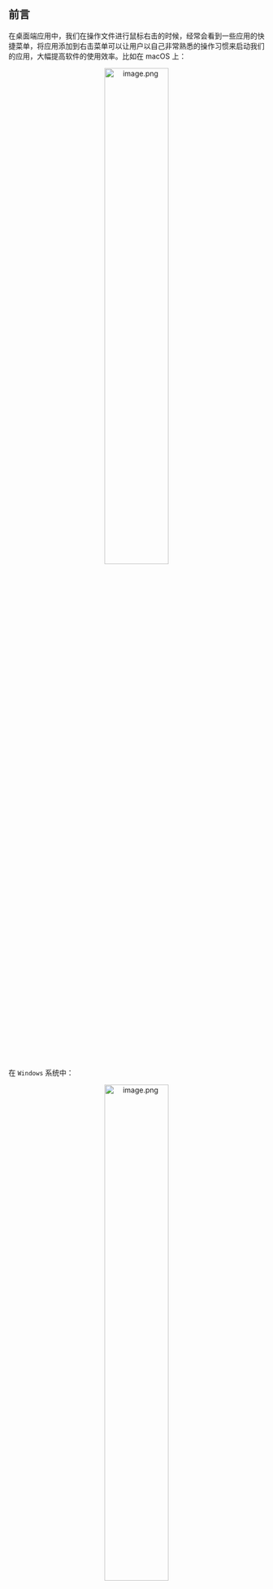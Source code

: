 ﻿## 前言
在桌面端应用中，我们在操作文件进行鼠标右击的时候，经常会看到一些应用的快捷菜单，将应用添加到右击菜单可以让用户以自己非常熟悉的操作习惯来启动我们的应用，大幅提高软件的使用效率。比如在 macOS 上：

<p align=center><img src="https://p9-juejin.byteimg.com/tos-cn-i-k3u1fbpfcp/8fd5570eabce4a76be982bca69f1d53f~tplv-k3u1fbpfcp-jj-mark:0:0:0:0:q75.image#?w=784&h=946&s=240658&e=png&b=e7e7e7" alt="image.png" width="50%" /></p>

在 `Windows` 系统中：

<p align=center><img src="https://p9-juejin.byteimg.com/tos-cn-i-k3u1fbpfcp/20e9f39202bb4bccb6751ef365cd6a35~tplv-k3u1fbpfcp-jj-mark:0:0:0:0:q75.image#?w=456&h=623&s=202521&e=png&b=f6f6f6" alt="image.png" width="50%" /></p>

如果你对如何将你的 Electron 应用也注入到右击菜单中启动比较感兴趣，那么本小节将是一个非常契合你兴趣的章节。下面，我们一起来探索和实现将 Electron 应用添加到电脑的右击菜单当中启动的功能。



## 基础知识介绍

### 1. windows 的注册表
Windows 的注册表是一个重要的系统数据库，用于存储操作系统和安装的应用程序的配置信息、系统设置、用户偏好和硬件信息等。它以树状结构组织，类似于文件系统的目录结构，包含多个键（keys）和值（values）。

注册表包括多个主要分支：

-   `HKEY_CLASSES_ROOT`：包含文件关联和注册的程序类信息。
-   `HKEY_CURRENT_USER`：存储当前用户的配置信息，包括桌面设置、用户偏好等。
-   `HKEY_LOCAL_MACHINE`：存储计算机的硬件和操作系统配置信息。
-   `HKEY_USERS`：包含所有用户配置信息，每个用户拥有一个分支。
-   `HKEY_CURRENT_CONFIG`：存储当前计算机的硬件配置信息。

注册表中的键和值可以影响系统和应用程序的行为，包括启动项、文件关联、软件安装信息等。我们在使用 windows 的时候，可以通过 `Win + R` 然后输入 `regedit` 来打开注册表：

<p align=center><img src="https://p6-juejin.byteimg.com/tos-cn-i-k3u1fbpfcp/2044d5e487ee4dc685b50929d7ff58d3~tplv-k3u1fbpfcp-jj-mark:0:0:0:0:q75.image#?w=770&h=350&s=59353&e=png&b=fefefe" alt="image.png"  /></p>

在注册表中，有两个比较重要的目录。

一个是 `HKEY_CLASSES_ROOT\*\shell` 目录：`HKEY_CLASSES_ROOT/*/shell` 这个路径下的键存储了在右键单击特定类型的文件时在上下文菜单（右键菜单）中显示的命令列表（`*` 是一个通配符，表示匹配任何文件类型或文件扩展名）。每个命令都有一个子键，并且这些子键的名称将显示为右键菜单中的命令项，比如 `picgo` 的配置项：

<p align=center><img src="https://p9-juejin.byteimg.com/tos-cn-i-k3u1fbpfcp/da64642ca23e4024b07b94fec15c0e5e~tplv-k3u1fbpfcp-jj-mark:0:0:0:0:q75.image#?w=773&h=309&s=50167&e=png&b=fefefe" alt="image.png"  /></p>

右击文件时，其中 `Upload pictures w&ith PicGo` 就会出现在系统右击菜单上：

<p align=center><img src="https://p6-juejin.byteimg.com/tos-cn-i-k3u1fbpfcp/39bfe8f65773492599a3bdb00c40dad3~tplv-k3u1fbpfcp-jj-mark:0:0:0:0:q75.image#?w=292&h=148&s=11523&e=png&b=f4f4f4" alt="image.png"  /></p>

还有一类是 `HKEY_CLASSES_ROOT\Directory\shell` 目录，指定了只有右键单击文件夹类型的内容才会出现在右击菜单上，比如 `git gui`：

<p align=center><img src="https://p6-juejin.byteimg.com/tos-cn-i-k3u1fbpfcp/79b4b6a5a0294c48b6f292c8d0a55263~tplv-k3u1fbpfcp-jj-mark:0:0:0:0:q75.image#?w=743&h=352&s=51559&e=png&b=fefdfd" alt="image.png"  /></p>

当右击文件夹时，`Git &GUI Here` 就会出现在系统右击菜单上：

<p align=center><img src="https://p9-juejin.byteimg.com/tos-cn-i-k3u1fbpfcp/4168c9baf73b4e62847e6676d2d387d0~tplv-k3u1fbpfcp-jj-mark:0:0:0:0:q75.image#?w=473&h=410&s=37997&e=png&b=f9f9f9" alt="image.png" width="50%" /></p>

上面两类目录下，都有一个 `command` 目录，这个目录的作用就是点击右击菜单中对应的项目后执行的脚本。在 `git gui` 的目录 `command` 下，我们看到如下数据：

```bash
"C:\Program Files\Git\cmd\git-gui.exe" "--working-dir" "%1"
```
其中 `--working-dir` 是启动 `git-gui.exe` 程序的启动参数，`%1` 是作为当前文件夹路径参数传给 `git-gui.exe` 的。

### 2. NSIS
`NSIS` 是 Nullsoft Scriptable Install System 的缩写，是一个开源的脚本化安装系统，用于创建 Windows 平台上的安装程序。NSIS 提供了一种灵活、强大的方式来制作自定义的软件安装程序，使开发者能够通过编写脚本来创建 Windows 软件的安装和卸载程序。

NSIS 脚本文件的拓展名是 `.nsi`。`.nsh` 是 NSIS 中的脚本包含文件，用于组织和包含一组 NSIS 脚本命令，这些文件可以被引入到主 NSIS 脚本文件（`.nsi` 文件）中，允许在多个安装程序脚本中重用相同的命令和功能，提高代码的可重用性和可维护性。

如果你不理解上面的介绍也没关系，你只需要知道它是用来生成 `Windows` 安装界面的一门脚本语言，你可以通过它来控制安装（卸载）界面都有哪些元素。并且它可以接入安装的生命周期，做一些操作，比如写入注册表：

```bash
WriteRegStr <reg-path> <your-reg-path> <attr-name> <value>
```

### 3. Automator
`Automator` 是 macOS 操作系统中的一个强大的自动化工具，旨在帮助用户快速、简便地创建自定义的自动化工作流程。它允许用户通过简单的拖放操作来组装一系列的动作，从而创建自动化任务。

通过 `Automator` 创建的自动化任务可以被添加到 `MacOS` 的右击菜单 `快速操作` 项目中。


## 实现添加 Electron 应用到系统右击菜单
### 1. Windows
根据上面的一些基础知识，我们一起来捋一下在 Windows 中实现注册 Electron 应用到系统右击菜单步骤：
1. 注册命令行启动程序到注册表中；
2. 应用程序实现命令行启动功能。

接下来我们分别介绍每一步实现的细节。

#### 1.1 注册命令行启动程序到注册表中
因为我们使用的是 `electron-builder` 作为 Electron 应用程序的打包工具，在 `electron-builder` 中，为 `Windows` 平台提供了很多安装包打包方案，默认使用的就是 NSIS。

`electron-builder` 可以通过编写 `.nsh` 脚本文件的方式来实现自定义操作注册表的功能，给开发暴露的 `NSIS` 钩子主要有`customHeader`、`preInit`、 `customInit`、 `customInstall`、 `customUnInstall`，等等。

```bash
!macro customHeader
  !system "echo '' > ${BUILD_RESOURCES_DIR}/customHeader"
!macroend

!macro preInit
  ; This macro is inserted at the beginning of the NSIS .OnInit callback
  !system "echo '' > ${BUILD_RESOURCES_DIR}/preInit"
!macroend

!macro customInit
  !system "echo '' > ${BUILD_RESOURCES_DIR}/customInit"
!macroend

!macro customInstall
  !system "echo '' > ${BUILD_RESOURCES_DIR}/customInstall"
!macroend

!macro customInstallMode
  # set $isForceMachineInstall or $isForceCurrentInstall
  # to enforce one or the other modes.
!macroend

!macro customWelcomePage
  # Welcome Page is not added by default for installer.
  !insertMacro MUI_PAGE_WELCOME
!macroend

!macro customUnWelcomePage
  !define MUI_WELCOMEPAGE_TITLE "custom title for uninstaller welcome page"
  !define MUI_WELCOMEPAGE_TEXT "custom text for uninstaller welcome page $\r$\n more"
  !insertmacro MUI_UNPAGE_WELCOME
!macroend
```
对于 `Rubick` 而言，我们需要实现将 `Rubick` 添加到 Windows 系统菜单中识别右击文件的功能，那么我们需要编写这样的一个 `installer.nsh` 脚本：

```bash
# 安装时写入
!macro customInstall
   # 64 位操作
   SetRegView 64
   WriteRegStr HKCR "*\shell\rubick" "" "open w&ith rubick"
   WriteRegStr HKCR "*\shell\rubick" "Icon" "$INSTDIR\rubick.exe"
   WriteRegStr HKCR "*\shell\rubick\command" "" '"$INSTDIR\rubick.exe" "search" "%1"'
   # 32 位操作
   SetRegView 32
   WriteRegStr HKCR "*\shell\rubick" "" "open w&ith rubick"
   WriteRegStr HKCR "*\shell\rubick" "Icon" "$INSTDIR\rubick.exe"
   WriteRegStr HKCR "*\shell\rubick\command" "" '"$INSTDIR\rubick.exe" "search" "%1"'
!macroend
# 卸载时删除
!macro customUninstall
   DeleteRegKey HKCR "*\shell\rubick"
!macroend
```

其中，`!macro customInstall` 和 `!macroend` 之间的部分定义了一个自定义的安装宏。这个宏包含了在安装时向注册表写入相关条目的指令。

-   `SetRegView` 用于设置注册表视图，`64` 和 `32` 分别表示 64 位和 32 位系统。
-   `WriteRegStr` 用于在注册表中写入字符串值。
-   `HKCR` 是 `HKEY_CLASSES_ROOT` 的缩写，是注册表中的根键，表示文件关联信息。
-   `*\shell\rubick` 是一个注册表路径，用于定义右键菜单中的 `open with rubick` 选项。
-   `Icon` 用于定义右键菜单中的图标，`$INSTDIR` 代表的是应用程序安装的路径。
-   `*\shell\rubick\command` 定义了右键菜单选项对应的执行命令。

在安装时，该脚本会在注册表中创建一个名为 `rubick` 的右键菜单选项，允许用户使用 `rubick.exe` 打开特定类型的文件。在卸载时，脚本会删除注册表中与 `rubick` 相关的条目，以清理注册表。

最后，为了让 `electron-builder` 在打包时可以引入这段脚本，以 `vue-cli-electron-builder` 举例，我们需要在构建配置中添加如下设置：

```js
// vue.config.js
nsis: {
  // ...
  include: 'public/installer.nsh',
}
```
最后，当我们安装完打包后的应用程序后，就会在注册表内出现如下内容：

<p align=center><img src="https://p9-juejin.byteimg.com/tos-cn-i-k3u1fbpfcp/2191c1d286d2498ea6106285f8f7200e~tplv-k3u1fbpfcp-jj-mark:0:0:0:0:q75.image#?w=746&h=304&s=30978&e=png&b=fdfbfb" alt="image.png"  /></p>

#### 1.2 应用程序实现命令行启动功能
我们知道，注册表中写入的 `command` 是一段命令行脚本程序，用于启动应用程序。命令行启动应用程序会涉及到一个问题：有的时候我们的应用是个「单例应用」，也就是不能「多开」。

这个时候，我们就需要用到 `Electron app` 模块下的一个非常重要的钩子：`second-instance`。这个钩子是一个应用尝试打开第二个实例时触发，因此，当我们应用程序启动后，右击菜单中点击应用程序选项就会触发这个钩子函数，所以我们可以在这个钩子函数中添加执行动作：

```js
app.on('second-instance', (event, commandLine, workingDirectory) => {
  // 当运行第二个实例时,将会聚焦到 mainWindow 这个窗口
  if (mainWindow) {
    // 显示窗口
    if (mainWindow.isMinimized()) {
      mainWindow.restore();
    }
    mainWindow.focus();
    mainWindow.show();
    // ...
    // 这里可以通过 commandLine 和 workingDirectory 自定义执行逻辑
  }
});
```

注意 `second-instance` 这个事件的回调函数里，有 `commandLine` 和`workingDeirectory`，它们分别对应命令行参数中的 `process.argv` 和对应的`cwd`（执行路径）。

以上我们就实现了点击系统右击菜单中的选项唤起应用程序特点功能的能力。

### 2. MacOS
在 MacOS 下要实现右击菜单，需要依赖的就是前面介绍的 `Automator` 工具，首先，找到 automator 工具并打开：

<p align=center><img src="https://p1-juejin.byteimg.com/tos-cn-i-k3u1fbpfcp/2978a09962394d56869783c14170b953~tplv-k3u1fbpfcp-jj-mark:0:0:0:0:q75.image#?w=269&h=235&s=50372&e=png&b=c0a4b5" alt="image.png"  /></p>

然后新建一个快速操作：

<p align=center><img src="https://p3-juejin.byteimg.com/tos-cn-i-k3u1fbpfcp/87feb6999de54a7090cbabd2d46a1a9f~tplv-k3u1fbpfcp-jj-mark:0:0:0:0:q75.image#?w=730&h=561&s=165619&e=png&b=f1f1f1" alt="image.png"  /></p>

其中，快速操作中的工作流程代表的是右击文件的类型，可以是图像文件、文件夹、PDF 等，可以根据需要选取，如果不限制品类，可以选择`没有输入`，并位于 `任何应用程序`。

<p align=center><img src="https://p3-juejin.byteimg.com/tos-cn-i-k3u1fbpfcp/c44c0618e1cf48dc8de62e09b325e808~tplv-k3u1fbpfcp-jj-mark:0:0:0:0:q75.image#?w=1136&h=900&s=752456&e=png&b=e9e9e9" alt="image.png"  /></p>

接着将 `shell` 选择成 `/bin/bash`，传递输入选成 `作为自变量`：

<p align=center><img src="https://p1-juejin.byteimg.com/tos-cn-i-k3u1fbpfcp/069dbfe80c81438d840acdd7f2f0ffeb~tplv-k3u1fbpfcp-jj-mark:0:0:0:0:q75.image#?w=1242&h=638&s=98233&e=png&b=fafafa" alt="image.png"  /></p>

然后，将输入内容改成：

```bash
/Applications/rubick.app/Contents/MacOS/rubick search "$@" > /dev/null 2>&1 &
```
其中，`/Applications/rubick.app/Contents/MacOS/rubick` 表示以命令行的方式启动 rubick 应用程序，`"$@"` 用于传递所有的参数给 `rubick` 应用程序。

然后，保存这个快速操作到 `~/Library/Services` 这个目录，可以看到一个 `rubick.workflow` 的应用程序，然后通过右击菜单中的“自定”功能将快捷方式添加到右击菜单面板中：

<p align=center><img src="https://p9-juejin.byteimg.com/tos-cn-i-k3u1fbpfcp/eb1b0063f3904f04a4a9f3eba24f8812~tplv-k3u1fbpfcp-jj-mark:0:0:0:0:q75.image#?w=676&h=246&s=132286&e=png&b=e2cbb7" alt="image.png"  /></p>

但是，作为一个应用程序，总不能每次让用户自己制作一个 `.workflow` 文件，然后手动把该文件添加到 `~/Library/Services` 吧。所以我们提前将制作好的 `rubick.workflow` 文件打包进入应用程序，然后再写一个脚本文件，在 Electron 应用程序启时检测 `~/Library/Services` 目录中是否包含 `rubick.workflow` 文件，如果没有，则拷贝这个文件到 `~/Library/Services` 目录下：

```js
import os from 'os';

const copyFileOutsideOfElectronAsar = function (
  sourceInAsarArchive,
  destOutsideAsarArchive
) {
  if (fs.existsSync(sourceInAsarArchive)) {
    // file will be copied
    if (fs.statSync(sourceInAsarArchive).isFile()) {
      const file = destOutsideAsarArchive;
      const dir = path.dirname(file);
      if (!fs.existsSync(dir)) {
        fs.mkdirSync(dir, { recursive: true });
      }
      fs.writeFileSync(file, fs.readFileSync(sourceInAsarArchive));
    }

    // dir is browsed
    else if (fs.statSync(sourceInAsarArchive).isDirectory()) {
      fs.readdirSync(sourceInAsarArchive).forEach(function (fileOrFolderName) {
        copyFileOutsideOfElectronAsar(
          sourceInAsarArchive + '/' + fileOrFolderName,
          destOutsideAsarArchive + '/' + fileOrFolderName
        );
      });
    }
  }
};

const dest = `${os.homedir}/Library/Services/rubick.workflow`;
if (fs.existsSync(dest)) {
  // 判断是否存在
  return true;
} else {
  // 如果不存在就复制过去
  try {
    copyFileOutsideOfElectronAsar(
      path.join(__static, 'rubick.workflow'),
      dest
    );
  } catch (e) {
    console.log(e);
  }
}
```

其中， `copyFileOutsideOfElectronAsar` 函数的作用是将打包到 `.asar` 文件中的 `rubick.workflow` 文件复制到 `dest` 目录，之所以不直接使用 `fs.copy()` 函数，主要是因为打包后的 `.asar` 是一个并不存在虚拟目录。关于这块的问题也有一个 [issue: fs.copyFile (and possibly other operations) Fails Once Built With ASAR](https://github.com/electron/electron/issues/14320) 说明。

后续通过右击菜单点击应用程序选项触发命令行唤起应用程序的操作就和 Windows 的处理方式一模一样了，就不再赘述。


## 总结

本小节，我们完成了将应用程序添加到系统右击菜单中的功能，这样便可以通过识别用户右击的文件唤起我们的应用程序特点功能的目的。但是在系统右击菜单中，如果每个应用程序都加入到了右击菜单，那么菜单栏目将会变得非常冗余，很难一眼就找到需要使用的应用程序，而且系统菜单的样式也没法自定义。

所以，你如果有打算自己实现一个系统级别的菜单栏，我们接着阅读下一小节来实现一个超级面板。













